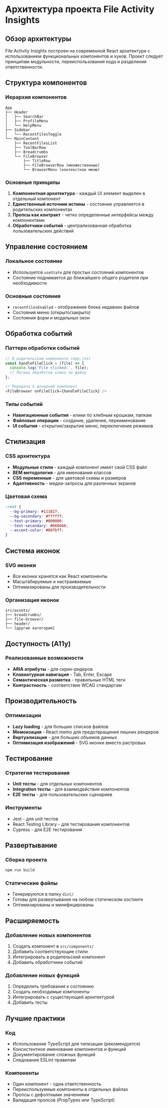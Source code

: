 # Архитектура проекта File Activity Insights

## Обзор архитектуры

File Activity Insights построен на современной React архитектуре с использованием функциональных компонентов и хуков. Проект следует принципам модульности, переиспользования кода и разделения ответственности.

## Структура компонентов

### Иерархия компонентов

```
App
├── Header
│   ├── SearchBar
│   ├── ProfileMenu
│   └── HelpMenu
├── Sidebar
│   └── RecentFilesToggle
└── MainContent
    ├── RecentFilesList
    ├── ToolBarRow
    ├── Breadcrumbs
    └── FileBrowser
        ├── TitleRow
        ├── FileBrowserRow (множественные)
        └── BrowserMenu (контекстное меню)
```

### Основные принципы

1. **Компонентная архитектура** - каждый UI элемент выделен в отдельный компонент
2. **Единственный источник истины** - состояние управляется в родительских компонентах
3. **Пропсы как контракт** - четко определенные интерфейсы между компонентами
4. **Обработчики событий** - централизованная обработка пользовательских действий

## Управление состоянием

### Локальное состояние
- Используется `useState` для простых состояний компонентов
- Состояние поднимается до ближайшего общего родителя при необходимости

### Основные состояния
- `recentFilesEnabled` - отображение блока недавних файлов
- Состояния меню (открыто/закрыто)
- Состояния форм и модальных окон

## Обработка событий

### Паттерн обработки событий
```javascript
// В родительском компоненте (App.jsx)
const handleFileClick = (file) => {
  console.log('File clicked:', file);
  // Логика обработки клика по файлу
};

// Передача в дочерний компонент
<FileBrowser onFileClick={handleFileClick} />
```

### Типы событий
- **Навигационные события** - клики по хлебным крошкам, папкам
- **Файловые операции** - создание, удаление, переименование
- **UI события** - открытие/закрытие меню, переключение режимов

## Стилизация

### CSS архитектура
- **Модульные стили** - каждый компонент имеет свой CSS файл
- **BEM методология** - для именования классов
- **CSS переменные** - для цветовой схемы и размеров
- **Адаптивность** - медиа-запросы для различных экранов

### Цветовая схема
```css
:root {
  --bg-primary: #111827;
  --bg-secondary: #ffffff;
  --text-primary: #000000;
  --text-secondary: #666666;
  --accent-color: #007bff;
}
```

## Система иконок

### SVG иконки
- Все иконки хранятся как React компоненты
- Масштабируемые и настраиваемые
- Оптимизированы для производительности

### Организация иконок
```
src/assets/
├── breadcrumbs/
├── file-browser/
├── header/
└── [другие категории]
```

## Доступность (A11y)

### Реализованные возможности
- **ARIA атрибуты** - для скрин-ридеров
- **Клавиатурная навигация** - Tab, Enter, Escape
- **Семантическая разметка** - правильные HTML теги
- **Контрастность** - соответствие WCAG стандартам

## Производительность

### Оптимизации
- **Lazy loading** - для больших списков файлов
- **Мемоизация** - React.memo для предотвращения лишних рендеров
- **Виртуализация** - для больших объемов данных
- **Оптимизация изображений** - SVG иконки вместо растровых

## Тестирование

### Стратегия тестирования
- **Unit тесты** - для отдельных компонентов
- **Integration тесты** - для взаимодействия компонентов
- **E2E тесты** - для пользовательских сценариев

### Инструменты
- Jest - для unit тестов
- React Testing Library - для тестирования компонентов
- Cypress - для E2E тестирования

## Развертывание

### Сборка проекта
```bash
npm run build
```

### Статические файлы
- Генерируются в папку `dist/`
- Готовы для развертывания на любом статическом хостинге
- Оптимизированы и минифицированы

## Расширяемость

### Добавление новых компонентов
1. Создать компонент в `src/components/`
2. Добавить соответствующие стили
3. Интегрировать в родительский компонент
4. Добавить обработчики событий

### Добавление новых функций
1. Определить требования к состоянию
2. Создать необходимые компоненты
3. Интегрировать с существующей архитектурой
4. Добавить тесты

## Лучшие практики

### Код
- Использование TypeScript для типизации (рекомендуется)
- Консистентное именование компонентов и функций
- Документирование сложных функций
- Следование ESLint правилам

### Компоненты
- Один компонент - одна ответственность
- Переиспользуемые компоненты в отдельных файлах
- Пропсы с дефолтными значениями
- Валидация пропсов (PropTypes или TypeScript)
